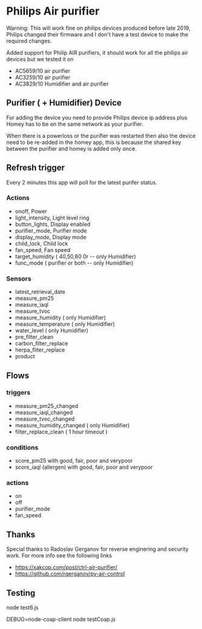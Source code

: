 # Philips Air purifier

Warning: This will work fine on philips devices produced before late 2019, Philips changed their firmware and I don't have a test device to make the required changes.

Added support for Philip AIR purifiers, it should work for all the philips air devices but we tested it on 
- AC5659/10 air purifier 
- AC3259/10 air purifier 
- AC3829/10 Humidifier and air purifier 

## Purifier ( + Humidifier) Device
For adding the device you need to provide Philips device ip address plus Homey has to be on the same network as your purifier. 

When there is a powerloss or the purifier was restarted then also the device need to be re-added in the homey app, this is because the shared key between the purifier and homey is added only once.

## Refresh trigger
Every 2 minutes this app will poll for the latest purifer status.

### Actions
- onoff, Power
- light_intensity, Light level ring 
- button_lights, Display enabled
- purifier_mode, Purifier mode
- display_mode, Display mode
- child_lock, Child lock
- fan_speed, Fan speed
- target_humidity ( 40,50,60 0r -- only Humidifier)
- func_mode ( purifier or both -- only Humidifier)

### Sensors
- latest_retrieval_date
- measure_pm25
- measure_iaql
- measure_tvoc
- measure_humidity ( only Humidifier)
- measure_temperature ( only Humidifier)
- water_level ( only Humidifier)
- pre_filter_clean
- carbon_filter_replace
- herpa_filter_replace
- product

## Flows

### triggers
- measure_pm25_changed
- measure_iaql_changed
- measure_tvoc_changed
- measure_humidity_changed ( only Humidifier)
- filter_replace_clean ( 1 hour timeout )

### conditions
- score_pm25 with good, fair, poor and verypoor
- score_iaql (allergen) with good, fair, poor and verypoor

### actions
- on
- off
- purifier_mode
- fan_speed


## Thanks
Special thanks to Radoslav Gerganov for reverse enginering and security work. 
For more info see the following links
- https://xakcop.com/post/ctrl-air-purifier/ 
- https://github.com/rgerganov/py-air-control


## Testing

node test6.js

DEBUG=node-coap-client node testCoap.js